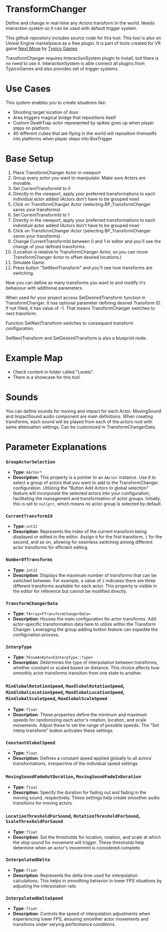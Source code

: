 # TransformChanger
Define and change in real-time any Actors transform in the world. Needs interaction system so it can be used with default trigger system. 


This github repository includes source code for this tool. This tool is also on Unreal Engine marketplace as a free plugin. It is part of tools created for VR game [Next Move](https://www.meta.com/cs-cz/experiences/6785834628189984?ranking_trace=106799090815324_6785834628189984_QUESTSEARCH_1CIOhKO7vzRZvA7Ca_eyJwbGF0Zm9ybSI6ImFuZHJvaWQtNmRvZiIsInF1ZXJ5X3N0cmluZyI6Im5leHQgbW92ZSIsImxvY2FsZSI6ImNzX0NaIiwibnVtX2ZldGNoIjoxMDEsInNlYXJjaF9yb3V0ZSI6IndlYiIsInRhZ19pZHMiOltdfQ%3D%3D_eyJzZWN0aW9uX2tleSI6IlNFQVJDSCJ9) by [Typico Games](https://typicogames.com)

TransformChanger requires InteractionSystem plugin to install, but there is no need to use it. InteractionSystem is able connect all plugins from TypicoGames and also provides set of trigger systems. 

# Use Cases

This system enables you to create situations like:
 - Shooting target location of door.
 - Area triggers magical bridge that repositions itself
 - Custom DeathTrap actor represented by spikes goes up when player steps on platform.
 - 40 different cubes that are flying in the world will reposition themselfs into platforms when player steps into BoxTrigger

# Base Setup

1. Place TransformChanger Actor in viewport
2. Group every actor you want to manipulate. Make sure Actors are movable.
3. Set CurrentTransformId to 0
4. Directly in the viewport, apply your preferred transformations to each individual actor added (Actors don't have to be grouped now)
5. Click on TransformChanger Actor (selecting BP_TransformChanger saves your transforms)
6. Set CurrentTransformId to 1
7. Directly in the viewport, apply your preferred transformations to each individual actor added (Actors don't have to be grouped now)
8. Click on TransformChanger Actor (selecting BP_TransformChanger saves your transforms)
9. Change CurrentTransformId between 0 and 1 in editor and you'll see the change of your defined transforms.
10. (Location is relative to TransformChanger Actor, so you can move TransformChanger Actor to offset desired locations.)
11. Simulate Game.
12. Press button "SetNextTransform" and you'll see how transforms are switching.


Now you can define as many transforms you want to and modify it's behaviour with additional parameters.

When used for your project access SetDesiredTransform function in TransformChanger. It has optional parameter defining desired Transform ID. If not filled, it has value of -1. That means TransformChanger switches to next transform.

Function SetNextTransform switches to consequent transform configuration.

SetNextTransform and SetDesiredTransform is also a blueprint node.


# Example Map

- Check content in folder called "Levels".
- There is a showcase for this tool.

# Sounds

You can define sounds for moving and impact for each Actor. MovingSound and ImpactSound audio component are main definitions. When creating transforms, each sound will be played from each of the actors root with same attenuation settings. Can be customized in TransformChangerData.

# Parameter Explanations

### `GroupActorSelection`
- **Type**: `AActor*`
- **Description**: This property is a pointer to an `AActor` instance. Use it to select a group of actors that you want to add to the TransformChanger configuration. Utilizing the "Button Add Actors to global selection" feature will incorporate the selected actors into your configuration, facilitating the management and transformation of actor groups. Initially, this is set to `nullptr`, which means no actor group is selected by default.

### `CurrentTransformId`
- **Type**: `int32`
- **Description**: Represents the index of the current transform being displayed or edited in the editor. Assign `0` for the first transform, `1` for the second, and so on, allowing for seamless switching among different actor transforms for efficient editing.

### `NumberOfTransforms`
- **Type**: `int32`
- **Description**: Displays the maximum number of transforms that can be switched between. For example, a value of `3` indicates there are three different transforms available for each actor. This property is visible in the editor for reference but cannot be modified directly.

### `TransformChangerData`
- **Type**: `TArray<FTransformChangerData>`
- **Description**: Houses the main configuration for actor transforms. Add actor-specific transformation data here to utilize within the Transform Changer. Leveraging the group adding button feature can expedite the configuration process.

### `InterpType`
- **Type**: `TEnumAsByte<EInterpType::Type>`
- **Description**: Determines the type of interpolation between transforms, whether constant or scaled based on distance. This choice affects how smoothly actor transforms transition from one state to another.

### `MinGlobalRotationSpeed`, `MaxGlobalRotationSpeed`, `MinGlobalLocationSpeed`, `MaxGlobalLocationSpeed`, `MinGlobalScaleSpeed`, `MaxGlobalScaleSpeed`
- **Type**: `float`
- **Description**: These properties define the minimum and maximum speeds for randomizing each actor's rotation, location, and scale movements. Adjust these to set the range of possible speeds. The "Set interp transform" button activates these settings.

### `ConstantGlobalSpeed`
- **Type**: `float`
- **Description**: Defines a constant speed applied globally to all actors' transformations, irrespective of the individual speed settings.

### `MovingSoundFadeOutDuration`, `MovingSoundFadeInDuration`
- **Type**: `float`
- **Description**: Specify the duration for fading out and fading in the moving sound, respectively. These settings help create smoother audio transitions for moving actors.

### `LocationThresholdForSound`, `RotationThresholdForSound`, `ScaleThresholdForSound`
- **Type**: `float`
- **Description**: Set the thresholds for location, rotation, and scale at which the stop sound for movement will trigger. These thresholds help determine when an actor's movement is considered complete.

### `InterpolatedDelta`
- **Type**: `float`
- **Description**: Represents the delta time used for interpolation calculations. This helps in smoothing behavior in lower FPS situations by adjusting the interpolation rate.

### `InterpolatedDeltaSpeed`
- **Type**: `float`
- **Description**: Controls the speed of interpolation adjustments when experiencing lower FPS, ensuring smoother actor movements and transitions under varying performance conditions.
